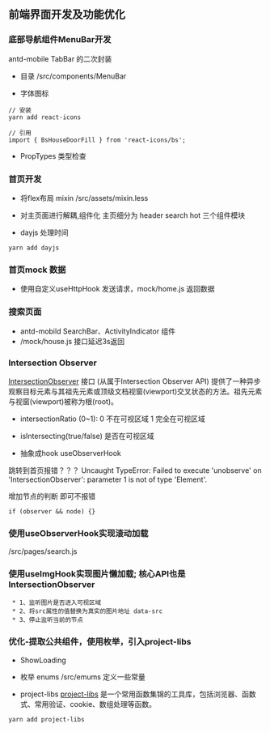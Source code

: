 ## 前端界面开发及功能优化

### 底部导航组件MenuBar开发
antd-mobile TabBar 的二次封装

- 目录
/src/components/MenuBar

- 字体图标
```
// 安装
yarn add react-icons

// 引用
import { BsHouseDoorFill } from 'react-icons/bs';

```

- PropTypes
类型检查

### 首页开发

- 将flex布局 mixin
/src/assets/mixin.less

- 对主页面进行解耦,组件化
主页细分为 header search hot 三个组件模块

- dayjs 处理时间
```
yarn add dayjs
```

### 首页mock 数据
- 使用自定义useHttpHook 发送请求，mock/home.js 返回数据

### 搜索页面
- antd-mobild SearchBar、ActivityIndicator 组件
- /mock/house.js 接口延迟3s返回

### Intersection Observer
[IntersectionObserver](https://developer.mozilla.org/zh-CN/docs/Web/API/IntersectionObserver)
接口 (从属于Intersection Observer API) 提供了一种异步观察目标元素与其祖先元素或顶级文档视窗(viewport)交叉状态的方法。祖先元素与视窗(viewport)被称为根(root)。

- intersectionRatio 
(0~1): 0 不在可视区域 1 完全在可视区域

- isIntersecting(true/false)
是否在可视区域

- 抽象成hook useObserverHook

跳转到首页报错？？？
Uncaught TypeError: Failed to execute 'unobserve' on 'IntersectionObserver': parameter 1 is not of type 'Element'.

增加节点的判断 即可不报错
```
if (observer && node) {}
```

### 使用useObserverHook实现滚动加载
/src/pages/search.js

### 使用useImgHook实现图片懒加载; 核心API也是IntersectionObserver
```
 * 1、监听图片是否进入可视区域
 * 2、将src属性的值替换为真实的图片地址 data-src
 * 3、停止监听当前的节点
```

### 优化-提取公共组件，使用枚举，引入project-libs
- ShowLoading

- 枚举 enums
/src/emums 定义一些常量

- project-libs 
[project-libs](https://github.com/cpagejs/project-libs)
 是一个常用函数集锦的工具库，包括浏览器、函数式、常用验证、cookie、数组处理等函数。

 ```
 yarn add project-libs

 ```